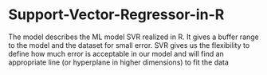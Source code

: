# Support-Vector-Regressor-in-R
The model describes the ML model SVR realized in R. It gives a buffer range to the model and the dataset for small error.
SVR gives us the flexibility to define how much error is acceptable in our model and will find an appropriate line (or hyperplane in higher dimensions) to fit the data
